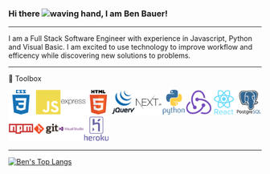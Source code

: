### Hi there <img src="https://media0.giphy.com/media/24b51fa2ynrePgetPA/source.gif" width="30px" alt="waving hand"/>, I am Ben Bauer!

---

I am a Full Stack Software Engineer with experience in Javascript, Python and Visual Basic. I am excited to use technology to improve workflow and efficency while discovering new solutions to problems.

---

🧰 Toolbox

<img src="https://github.com/devicons/devicon/blob/master/icons/css3/css3-plain-wordmark.svg" alt="Javascript" width="50px" height="50px"/> <img src="https://github.com/devicons/devicon/blob/master/icons/javascript/javascript-plain.svg" alt="Javascript" width="50px" height="50px"/><img src="https://github.com/devicons/devicon/blob/master/icons/express/express-original-wordmark.svg" alt="Javascript" width="50px" height="50px"/><img src="https://github.com/devicons/devicon/blob/master/icons/html5/html5-original-wordmark.svg" alt="Javascript" width="50px" height="50px"/><img src="https://github.com/devicons/devicon/blob/master/icons/jquery/jquery-original-wordmark.svg" alt="Javascript" width="50px" height="50px"/><img src="https://github.com/devicons/devicon/blob/master/icons/nextjs/nextjs-original-wordmark.svg" alt="Javascript" width="50px" height="50px"/><img src="https://github.com/devicons/devicon/blob/master/icons/python/python-original-wordmark.svg" alt="Javascript" width="50px" height="50px"/><img src="https://github.com/devicons/devicon/blob/master/icons/redux/redux-original.svg" alt="Javascript" width="50px" height="50px"/><img src="https://github.com/devicons/devicon/blob/master/icons/react/react-original-wordmark.svg" alt="Javascript" width="50px" height="50px"/><img src="https://github.com/devicons/devicon/blob/master/icons/postgresql/postgresql-original-wordmark.svg" alt="Javascript" width="50px" height="50px"/><img src="https://github.com/devicons/devicon/blob/master/icons/npm/npm-original-wordmark.svg" alt="Javascript" width="50px" height="50px"/><img src="https://github.com/devicons/devicon/blob/master/icons/git/git-original-wordmark.svg" alt="Javascript" width="50px" height="50px"/><img src="https://github.com/devicons/devicon/blob/master/icons/visualstudio/visualstudio-plain-wordmark.svg" alt="Javascript" width="50px" height="50px"/><img src="https://github.com/devicons/devicon/blob/master/icons/heroku/heroku-original-wordmark.svg" alt="Javascript" width="50px" height="50px"/>

---

[![Ben's Top Langs](https://github-readme-stats.vercel.app/api/top-langs/?username=benbauer14&theme=dark)](https://github.com/anuraghazra/github-readme-stats)

<!--
**benbauer14/benbauer14** is a ✨ _special_ ✨ repository because its `README.md` (this file) appears on your GitHub profile.

Here are some ideas to get you started:

- 🔭 I’m currently working on ...
- 🌱 I’m currently learning ...
- 👯 I’m looking to collaborate on ...
- 🤔 I’m looking for help with ...
- 💬 Ask me about ...
- 📫 How to reach me: ...
- 😄 Pronouns: ...
- ⚡ Fun fact: ...
-->

